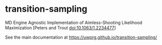 # transition-sampling

MD Engine Agnostic Implementation of Aimless-Shooting Likelihood Maximization [Peters and Trout 
[doi:10.1063/1.2234477](https://aip.scitation.org/doi/10.1063/1.2234477)]

See the main documentation at https://uwprg.github.io/transition-sampling/
